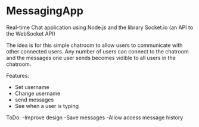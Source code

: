 # MessagingApp
Real-time Chat application using Node.js and the library Socket.io (an API to the WebSocket API)

The idea is for this simple chatroom to allow users to communicate with other connected users. Any number of users can connect to the chatroom and the messages one user sends becomes vidible to all users in the chatroom.

Features:
- Set username
- Change username
- send messages
- See when a user is typing

ToDo:
-Improve design
-Save messages
-Allow access message history
